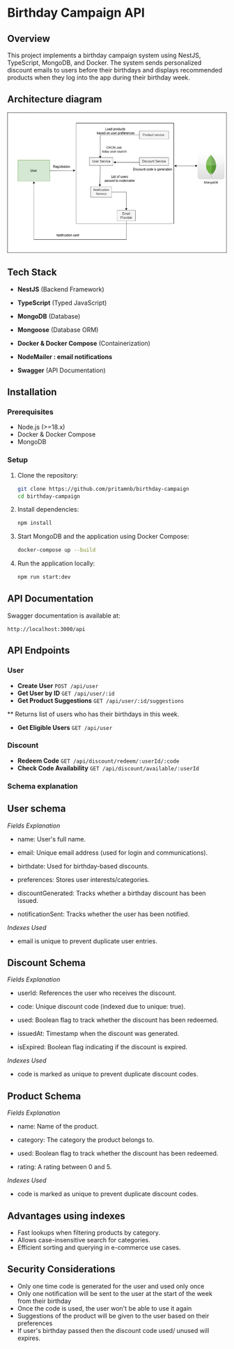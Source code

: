 # Birthday Campaign API

## Overview
This project implements a birthday campaign system using NestJS, TypeScript, MongoDB, and Docker. The system sends personalized discount emails to users before their birthdays and displays recommended products when they log into the app during their birthday week.

## Architecture diagram

![Performance Report](/architecture.png)


## Tech Stack
- **NestJS** (Backend Framework)
- **TypeScript** (Typed JavaScript)
- **MongoDB** (Database)
- **Mongoose** (Database ORM)
- **Docker & Docker Compose** (Containerization)
- **NodeMailer : email notifications**

- **Swagger** (API Documentation)

## Installation
### Prerequisites
- Node.js (>=18.x)
- Docker & Docker Compose
- MongoDB

### Setup
1. Clone the repository:
   ```sh
   git clone https://github.com/pritamnb/birthday-campaign
   cd birthday-campaign
   ```
2. Install dependencies:
   ```sh
   npm install
   ```
3. Start MongoDB and the application using Docker Compose:
   ```sh
   docker-compose up --build
   ```
4. Run the application locally:
   ```sh
   npm run start:dev
   ```

## API Documentation
Swagger documentation is available at:
```
http://localhost:3000/api
```

## API Endpoints
### User
- **Create User** `POST /api/user`
- **Get User by ID** `GET /api/user/:id`
- **Get Product Suggestions** `GET /api/user/:id/suggestions`

** Returns list of users who has their birthdays in this week.
- **Get Eligible Users** `GET /api/user`

### Discount
- **Redeem Code** `GET /api/discount/redeem/:userId/:code`
- **Check Code Availability** `GET /api/discount/available/:userId`


### Schema explanation
## User schema 

*Fields Explanation*

   - name: User's full name.

   - email: Unique email address (used for login and communications).

   - birthdate: Used for birthday-based discounts.

   - preferences: Stores user interests/categories.

   - discountGenerated: Tracks whether a birthday discount has been issued.

   - notificationSent: Tracks whether the user has been notified.

*Indexes Used*

   - email is unique to prevent duplicate user entries.



## Discount Schema 

*Fields Explanation*

   - userId: References the user who receives the discount.

   - code: Unique discount code (indexed due to unique: true).

   - used: Boolean flag to track whether the discount has been redeemed.

   - issuedAt: Timestamp when the discount was generated.

   - isExpired: Boolean flag indicating if the discount is expired.

*Indexes Used*

   - code is marked as unique to prevent duplicate discount codes.


## Product Schema 

*Fields Explanation*

   - name: Name of the product.

   - category: The category the product belongs to.

   - used: Boolean flag to track whether the discount has been redeemed.

   - rating: A rating between 0 and 5.

*Indexes Used*

   - code is marked as unique to prevent duplicate discount codes.

## Advantages using indexes

   - Fast lookups when filtering products by category.
   - Allows case-insensitive search for categories.
   - Efficient sorting and querying in e-commerce use cases.

## Security Considerations
- Only one time code is generated for the user and used only once
- Only one notification will be sent to the user at the start of the week from their birthday
- Once the code is used, the user won't be able to use it again
- Suggestions of the product will be given to the user based on their preferences
- If user's birthday passed then the discount code used/ unused will expires.

